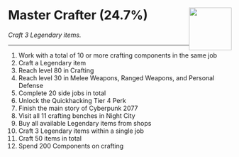 # Master Crafter (24.7%) <img style="float: right;" src="https://cdn.cloudflare.steamstatic.com/steamcommunity/public/images/apps/1091500/0b30a85424064ad230d3d0b0101fb2f4c731366d.jpg" width="96" height="96">

_Craft 3 Legendary items._

---

1. Work with a total of 10 or more crafting components in the same job
2. Craft a Legendary item
3. Reach level 80 in Crafting 
4. Reach level 30 in Melee Weapons, Ranged Weapons, and Personal Defense
5. Complete 20 side jobs in total
6. Unlock the Quickhacking Tier 4 Perk
7. Finish the main story of Cyberpunk 2077
8. Visit all 11 crafting benches in Night City
9. Buy all available Legendary items from shops
10. Craft 3 Legendary items within a single job
11. Craft 50 items in total
12. Spend 200 Components on crafting